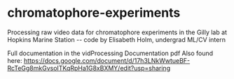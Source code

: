 # chromatophore-experiments
Processing raw video data for chromatophore experiments in the Gilly lab at Hopkins Marine Station -- code by Elisabeth Holm, undergrad ML/CV intern

Full documentation in the vidProcessing Documentation pdf
Also found here: https://docs.google.com/document/d/17h3LNkWwtueBF-RcTeGg8mkGvsoITKqRpHa1G8xBXMY/edit?usp=sharing

